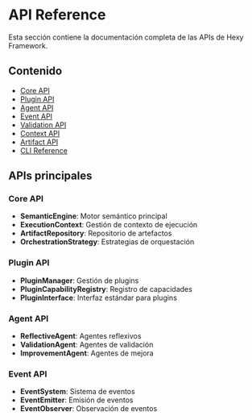 # API Reference

Esta sección contiene la documentación completa de las APIs de Hexy Framework.

## Contenido

- [Core API](./core-api.md)
- [Plugin API](./plugin-api.md)
- [Agent API](./agent-api.md)
- [Event API](./event-api.md)
- [Validation API](./validation-api.md)
- [Context API](./context-api.md)
- [Artifact API](./artifact-api.md)
- [CLI Reference](./cli-reference.md)

## APIs principales

### Core API

- **SemanticEngine**: Motor semántico principal
- **ExecutionContext**: Gestión de contexto de ejecución
- **ArtifactRepository**: Repositorio de artefactos
- **OrchestrationStrategy**: Estrategias de orquestación

### Plugin API

- **PluginManager**: Gestión de plugins
- **PluginCapabilityRegistry**: Registro de capacidades
- **PluginInterface**: Interfaz estándar para plugins

### Agent API

- **ReflectiveAgent**: Agentes reflexivos
- **ValidationAgent**: Agentes de validación
- **ImprovementAgent**: Agentes de mejora

### Event API

- **EventSystem**: Sistema de eventos
- **EventEmitter**: Emisión de eventos
- **EventObserver**: Observación de eventos 